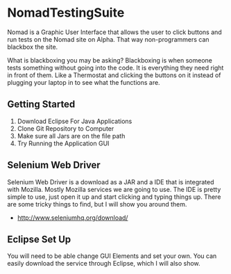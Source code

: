 # NomadTestingSuite
Nomad is a Graphic User Interface that allows the user to click buttons and run
tests on the Nomad site on Alpha. That way non-programmers can blackbox the site.

What is blackboxing you may be asking?
Blackboxing is when someone tests something without going into the code. It is
everything they need right in front of them. Like a Thermostat and clicking the
buttons on it instead of plugging your laptop in to see what the functions are. 

## Getting Started
1. Download Eclipse For Java Applications
1. Clone Git Repository to Computer
1. Make sure all Jars are on the file path
1. Try Running the Application GUI
## Selenium Web Driver
Selenium Web Driver is a download as a JAR and a IDE that is integrated with Mozilla.
Mostly Mozilla services we are going to use. The IDE is pretty simple to use, just open
it up and start clicking and typing things up. There are some tricky things to find, but
I will show you around them.
* http://www.seleniumhq.org/download/

## Eclipse Set Up
You will need to be able change GUI Elements and set your own. You can easily download
the service through Eclipse, which I will also show.
